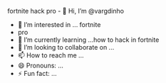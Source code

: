 fortnite hack pro - 👋 Hi, I’m @vargdinho
- 👀 I’m interested in ... fortnite
- pro
- 🌱 I’m currently learning ...how to hack in fortnite
- 💞️ I’m looking to collaborate on ...
- 📫 How to reach me ...
- 😄 Pronouns: ...
- ⚡ Fun fact: ...

<!---
vargdinho/vargdinho is a ✨ special ✨ repository because its `README.md` (this file) appears on your GitHub profile.
You can click the Preview link to take a look at your changes.
--->
